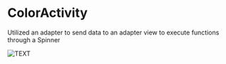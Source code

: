 # ColorActivity
Utilized an adapter to send data to an adapter view to execute functions through a Spinner

![TEXT](Screenshot_1581567565.png)
